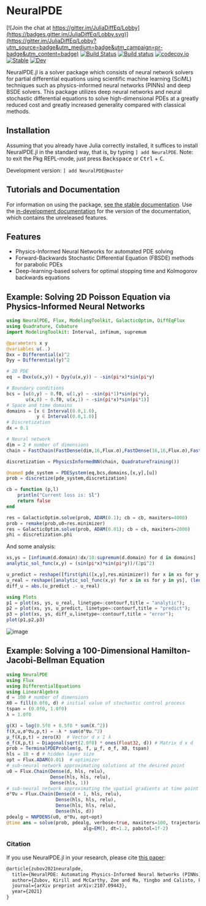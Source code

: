 # NeuralPDE

[![Join the chat at https://gitter.im/JuliaDiffEq/Lobby](https://badges.gitter.im/JuliaDiffEq/Lobby.svg)](https://gitter.im/JuliaDiffEq/Lobby?utm_source=badge&utm_medium=badge&utm_campaign=pr-badge&utm_content=badge)
[![Build Status](https://github.com/SciML/NeuralPDE.jl/workflows/CI/badge.svg)](https://github.com/SciML/NeuralPDE.jl/actions?query=workflow%3ACI)
[![Build status](https://badge.buildkite.com/fa31256f4b8a4f95fe5ab90c3bf4ef56055a2afe675435c182.svg)](https://buildkite.com/julialang/neuralpde-dot-jl)
[![codecov.io](http://codecov.io/github/SciML/NeuralPDE.jl/coverage.svg?branch=master)](http://codecov.io/github/SciML/NeuralPDE.jl?branch=master)
[![Stable](https://img.shields.io/badge/docs-stable-blue.svg)](http://neuralpde.sciml.ai/stable/)
[![Dev](https://img.shields.io/badge/docs-dev-blue.svg)](http://neuralpde.sciml.ai/dev/)

NeuralPDE.jl is a solver package which consists of neural network solvers for
partial differential equations using scientific machine learning (SciML)
techniques such as physics-informed neural networks (PINNs) and deep
BSDE solvers. This package utilizes deep neural networks and
neural stochastic differential equations to solve high-dimensional PDEs
at a greatly reduced cost and greatly increased generality compared with classical methods.

## Installation

Assuming that you already have Julia correctly installed, it suffices to install NeuralPDE.jl in the standard way, that is, by typing `] add NeuralPDE`. Note:
to exit the Pkg REPL-mode, just press <kbd>Backspace</kbd> or <kbd>Ctrl</kbd> + <kbd>C</kbd>.

Development version: `] add NeuralPDE@master`

## Tutorials and Documentation

For information on using the package,
[see the stable documentation](https://neuralpde.sciml.ai/stable/). Use the
[in-development documentation](https://neuralpde.sciml.ai/dev/) for the version of
the documentation, which contains the unreleased features.

## Features

- Physics-Informed Neural Networks for automated PDE solving
- Forward-Backwards Stochastic Differential Equation (FBSDE) methods for parabolic PDEs
- Deep-learning-based solvers for optimal stopping time and Kolmogorov backwards equations

## Example: Solving 2D Poisson Equation via Physics-Informed Neural Networks

```julia
using NeuralPDE, Flux, ModelingToolkit, GalacticOptim, DiffEqFlux
using Quadrature, Cubature
import ModelingToolkit: Interval, infimum, supremum

@parameters x y
@variables u(..)
Dxx = Differential(x)^2
Dyy = Differential(y)^2

# 2D PDE
eq  = Dxx(u(x,y)) + Dyy(u(x,y)) ~ -sin(pi*x)*sin(pi*y)

# Boundary conditions
bcs = [u(0,y) ~ 0.f0, u(1,y) ~ -sin(pi*1)*sin(pi*y),
       u(x,0) ~ 0.f0, u(x,1) ~ -sin(pi*x)*sin(pi*1)]
# Space and time domains
domains = [x ∈ Interval(0.0,1.0),
           y ∈ Interval(0.0,1.0)]
# Discretization
dx = 0.1

# Neural network
dim = 2 # number of dimensions
chain = FastChain(FastDense(dim,16,Flux.σ),FastDense(16,16,Flux.σ),FastDense(16,1))

discretization = PhysicsInformedNN(chain, QuadratureTraining())

@named pde_system = PDESystem(eq,bcs,domains,[x,y],[u])
prob = discretize(pde_system,discretization)

cb = function (p,l)
    println("Current loss is: $l")
    return false
end

res = GalacticOptim.solve(prob, ADAM(0.1); cb = cb, maxiters=4000)
prob = remake(prob,u0=res.minimizer)
res = GalacticOptim.solve(prob, ADAM(0.01); cb = cb, maxiters=2000)
phi = discretization.phi
```

And some analysis:

```julia
xs,ys = [infimum(d.domain):dx/10:supremum(d.domain) for d in domains]
analytic_sol_func(x,y) = (sin(pi*x)*sin(pi*y))/(2pi^2)

u_predict = reshape([first(phi([x,y],res.minimizer)) for x in xs for y in ys],(length(xs),length(ys)))
u_real = reshape([analytic_sol_func(x,y) for x in xs for y in ys], (length(xs),length(ys)))
diff_u = abs.(u_predict .- u_real)

using Plots
p1 = plot(xs, ys, u_real, linetype=:contourf,title = "analytic");
p2 = plot(xs, ys, u_predict, linetype=:contourf,title = "predict");
p3 = plot(xs, ys, diff_u,linetype=:contourf,title = "error");
plot(p1,p2,p3)
```

![image](https://user-images.githubusercontent.com/12683885/90962648-2db35980-e4ba-11ea-8e58-f4f07c77bcb9.png)

## Example: Solving a 100-Dimensional Hamilton-Jacobi-Bellman Equation

```julia
using NeuralPDE
using Flux
using DifferentialEquations
using LinearAlgebra
d = 100 # number of dimensions
X0 = fill(0.0f0, d) # initial value of stochastic control process
tspan = (0.0f0, 1.0f0)
λ = 1.0f0

g(X) = log(0.5f0 + 0.5f0 * sum(X.^2))
f(X,u,σᵀ∇u,p,t) = -λ * sum(σᵀ∇u.^2)
μ_f(X,p,t) = zero(X)  # Vector d x 1 λ
σ_f(X,p,t) = Diagonal(sqrt(2.0f0) * ones(Float32, d)) # Matrix d x d
prob = TerminalPDEProblem(g, f, μ_f, σ_f, X0, tspan)
hls = 10 + d # hidden layer size
opt = Flux.ADAM(0.01)  # optimizer
# sub-neural network approximating solutions at the desired point
u0 = Flux.Chain(Dense(d, hls, relu),
                Dense(hls, hls, relu),
                Dense(hls, 1))
# sub-neural network approximating the spatial gradients at time point
σᵀ∇u = Flux.Chain(Dense(d + 1, hls, relu),
                  Dense(hls, hls, relu),
                  Dense(hls, hls, relu),
                  Dense(hls, d))
pdealg = NNPDENS(u0, σᵀ∇u, opt=opt)
@time ans = solve(prob, pdealg, verbose=true, maxiters=100, trajectories=100,
                            alg=EM(), dt=1.2, pabstol=1f-2)
```

### Citation

If you use NeuralPDE.jl in your research, please cite [this paper](https://arxiv.org/abs/2107.09443):

```tex
@article{zubov2021neuralpde,
  title={NeuralPDE: Automating Physics-Informed Neural Networks (PINNs) with Error Approximations},
  author={Zubov, Kirill and McCarthy, Zoe and Ma, Yingbo and Calisto, Francesco and Pagliarino, Valerio and Azeglio, Simone and Bottero, Luca and Luj{\'a}n, Emmanuel and Sulzer, Valentin and Bharambe, Ashutosh and others},
  journal={arXiv preprint arXiv:2107.09443},
  year={2021}
}
```
